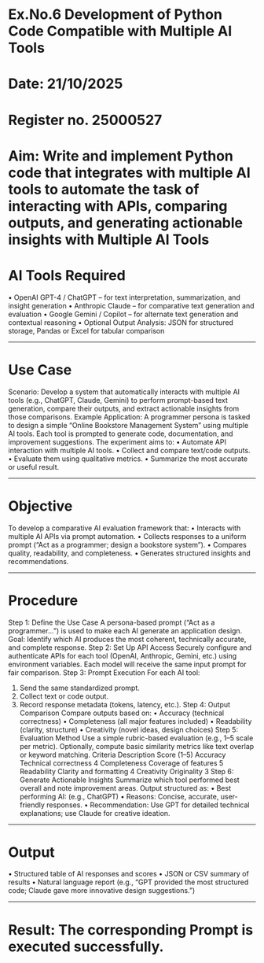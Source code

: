 # Ex.No.6 Development of Python Code Compatible with Multiple AI Tools

# Date: 21/10/2025
# Register no. 25000527
# Aim: Write and implement Python code that integrates with multiple AI tools to automate the task of interacting with APIs, comparing outputs, and generating actionable insights with Multiple AI Tools

# AI Tools Required
•	OpenAI GPT-4 / ChatGPT – for text interpretation, summarization, and insight generation
•	Anthropic Claude – for comparative text generation and evaluation
•	Google Gemini / Copilot – for alternate text generation and contextual reasoning
•	Optional Output Analysis: JSON for structured storage, Pandas or Excel for tabular comparison
________________________________________
# Use Case
Scenario:
Develop a system that automatically interacts with multiple AI tools (e.g., ChatGPT, Claude, Gemini) to perform prompt-based text generation, compare their outputs, and extract actionable insights from those comparisons.
Example Application:
A programmer persona is tasked to design a simple “Online Bookstore Management System” using multiple AI tools. Each tool is prompted to generate code, documentation, and improvement suggestions.
The experiment aims to:
•	Automate API interaction with multiple AI tools.
•	Collect and compare text/code outputs.
•	Evaluate them using qualitative metrics.
•	Summarize the most accurate or useful result.
________________________________________
# Objective
To develop a comparative AI evaluation framework that:
•	Interacts with multiple AI APIs via prompt automation.
•	Collects responses to a uniform prompt (“Act as a programmer; design a bookstore system”).
•	Compares quality, readability, and completeness.
•	Generates structured insights and recommendations.
________________________________________
# Procedure
Step 1: Define the Use Case
A persona-based prompt (“Act as a programmer...”) is used to make each AI generate an application design.
Goal: Identify which AI produces the most coherent, technically accurate, and complete response.
Step 2: Set Up API Access
Securely configure and authenticate APIs for each tool (OpenAI, Anthropic, Gemini, etc.) using environment variables.
Each model will receive the same input prompt for fair comparison.
Step 3: Prompt Execution
For each AI tool:
1.	Send the same standardized prompt.
2.	Collect text or code output.
3.	Record response metadata (tokens, latency, etc.).
Step 4: Output Comparison
Compare outputs based on:
•	Accuracy (technical correctness)
•	Completeness (all major features included)
•	Readability (clarity, structure)
•	Creativity (novel ideas, design choices)
Step 5: Evaluation Method
Use a simple rubric-based evaluation (e.g., 1–5 scale per metric).
Optionally, compute basic similarity metrics like text overlap or keyword matching.
Criteria	Description	Score (1–5)
Accuracy	Technical correctness	4
Completeness	Coverage of features	5
Readability	Clarity and formatting	4
Creativity	Originality	3
Step 6: Generate Actionable Insights
Summarize which tool performed best overall and note improvement areas.
Output structured as:
•	Best performing AI: (e.g., ChatGPT)
•	Reasons: Concise, accurate, user-friendly responses.
•	Recommendation: Use GPT for detailed technical explanations; use Claude for creative ideation.
________________________________________
# Output
•	Structured table of AI responses and scores
•	JSON or CSV summary of results
•	Natural language report (e.g., “GPT provided the most structured code; Claude gave more innovative design suggestions.”)
________________________________________

# Result: The corresponding Prompt is executed successfully.
